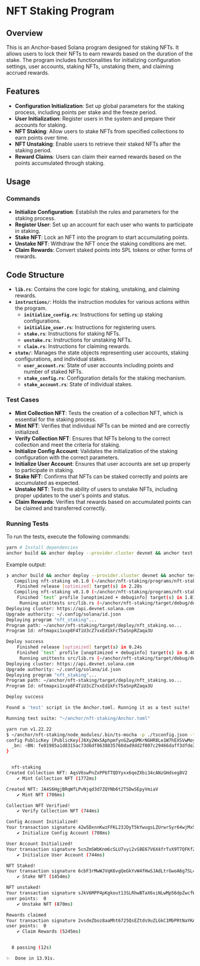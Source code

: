 # NFT Staking Program

## Overview

This is an Anchor-based Solana program designed for staking NFTs. It allows users to lock their NFTs to earn rewards based on the duration of the stake. The program includes functionalities for initializing configuration settings, user accounts, staking NFTs, unstaking them, and claiming accrued rewards.

## Features

-   **Configuration Initialization**: Set up global parameters for the staking process, including points per stake and the freeze period.
-   **User Initialization**: Register users in the system and prepare their accounts for staking.
-   **NFT Staking**: Allow users to stake NFTs from specified collections to earn points over time.
-   **NFT Unstaking**: Enable users to retrieve their staked NFTs after the staking period.
-   **Reward Claims**: Users can claim their earned rewards based on the points accumulated through staking.

## Usage

### Commands

-   **Initialize Configuration**: Establish the rules and parameters for the staking process.
-   **Register User**: Set up an account for each user who wants to participate in staking.
-   **Stake NFT**: Lock an NFT into the program to start accumulating points.
-   **Unstake NFT**: Withdraw the NFT once the staking conditions are met.
-   **Claim Rewards**: Convert staked points into SPL tokens or other forms of rewards.

## Code Structure

-   **`lib.rs`**: Contains the core logic for staking, unstaking, and claiming rewards.
-   **`instructions/`**: Holds the instruction modules for various actions within the program.
    -   **`initialize_config.rs`**: Instructions for setting up staking configurations.
    -   **`initialize_user.rs`**: Instructions for registering users.
    -   **`stake.rs`**: Instructions for staking NFTs.
    -   **`unstake.rs`**: Instructions for unstaking NFTs.
    -   **`claim.rs`**: Instructions for claiming rewards.
-   **`state/`**: Manages the state objects representing user accounts, staking configurations, and individual stakes.
    -   **`user_account.rs`**: State of user accounts including points and number of staked NFTs.
    -   **`stake_config.rs`**: Configuration details for the staking mechanism.
    -   **`stake_account.rs`**: State of individual stakes.

### Test Cases

-   **Mint Collection NFT**: Tests the creation of a collection NFT, which is essential for the staking process.
-   **Mint NFT**: Verifies that individual NFTs can be minted and are correctly initialized.
-   **Verify Collection NFT**: Ensures that NFTs belong to the correct collection and meet the criteria for staking.
-   **Initialize Config Account**: Validates the initialization of the staking configuration with the correct parameters.
-   **Initialize User Account**: Ensures that user accounts are set up properly to participate in staking.
-   **Stake NFT**: Confirms that NFTs can be staked correctly and points are accumulated as expected.
-   **Unstake NFT**: Tests the ability of users to unstake NFTs, including proper updates to the user's points and status.
-   **Claim Rewards**: Verifies that rewards based on accumulated points can be claimed and transferred correctly.

### Running Tests

To run the tests, execute the following commands:

```bash
yarn # Install dependencies
anchor build && anchor deploy --provider.cluster devnet && anchor test --provider.cluster devnet # Make sure you have at least 5 SOL in your wallet
```

Example output:

```bash
❯ anchor build && anchor deploy --provider.cluster devnet && anchor test --provider.cluster devnet
   Compiling nft-staking v0.1.0 (~/anchor/nft-staking/programs/nft-staking)
    Finished release [optimized] target(s) in 2.28s
   Compiling nft-staking v0.1.0 (~/anchor/nft-staking/programs/nft-staking)
    Finished `test` profile [unoptimized + debuginfo] target(s) in 1.81s
     Running unittests src/lib.rs (~/anchor/nft-staking/target/debug/deps/nft_staking-c2c2836b6af134aa)
Deploying cluster: https://api.devnet.solana.com
Upgrade authority: ~/.config/solana/id.json
Deploying program "nft_staking"...
Program path: ~/anchor/nft-staking/target/deploy/nft_staking.so...
Program Id: nftmapxi1xxp8F4TiU3cZ7xxEd1kFcT5aSnpRZaqa3U

Deploy success
    Finished release [optimized] target(s) in 0.24s
    Finished `test` profile [unoptimized + debuginfo] target(s) in 0.40s
     Running unittests src/lib.rs (~/anchor/nft-staking/target/debug/deps/nft_staking-c2c2836b6af134aa)
Deploying cluster: https://api.devnet.solana.com
Upgrade authority: ~/.config/solana/id.json
Deploying program "nft_staking"...
Program path: ~/anchor/nft-staking/target/deploy/nft_staking.so...
Program Id: nftmapxi1xxp8F4TiU3cZ7xxEd1kFcT5aSnpRZaqa3U

Deploy success

Found a 'test' script in the Anchor.toml. Running it as a test suite!

Running test suite: "~/anchor/nft-staking/Anchor.toml"

yarn run v1.22.22
$ ~/anchor/nft-staking/node_modules/.bin/ts-mocha -p ./tsconfig.json -t 1000000 'tests/**/*.ts'
config PublicKey [PublicKey(J6Xy2WxSAphpmfynGZwqGMKrNGHR8Le1W7hEXSVwMoyF)] {
  _bn: <BN: fe01985a1d8315ac73d6df8638835760dad9dd2f007c29466daff3dfde210776>
}


  nft-staking
Created Collection NFT: AqsV6swPnZxPPbTTQDYyxx6qeZXbi34cANzGHdseg8V2
    ✔ Mint Collection NFT (1772ms)

Created NFT: JA4S6HgjBRqWfLPvNjqd3d7ZQYNb6t2TSDwSEpyVmiaV
    ✔ Mint NFT (706ms)

Collection NFT Verified!
    ✔ Verify Collection NFT (744ms)

Config Account Initialized!
Your transaction signature 42w5DxnnKwzFFKL23JDyT5kYwugsLZUrwrSyr64wjMxSAP3h9Z5kn2NnDMCw4XzNayMStPzc1ZH623G7Wpvrk4R4
    ✔ Initialize Config Account (708ms)

User Account Initialized!
Your transaction signature 5cnZmSWbKnm6cSLU7vyi2vS8E67V6X4frTvX9T7QFKfZKqhYiGMthWzQeLrT15bF7EGrqJKPGW768Ktdy9pXrdqu
    ✔ Initialize User Account (744ms)

NFT Staked!
Your transaction signature 6cbF3rMwWJVqK6vgQeGkYvW4fHwSJAdLtrGwoA6g7SL4jC9SUQRz5vTTSnhKdBbSE13oveQ84LVMV9t3VZU9St8
    ✔ Stake NFT (1454ms)

NFT unstaked!
Your transaction signature sJkV6MPP4pKgkout13SLRhwBTaX6xiNLwMp56dpZwcfWeK67NRJzRCbWfr6vMUBbuB4e3VvQVtCQovtsX8pva6q
user points:  0
    ✔ Unstake NFT (870ms)

Rewards claimed
Your transaction signature 2vsdeZboz8aaMht6725QsEZtds9uZLGkC1MbPRtNaYKAvJC31pJDt6RRRyNgZTiNCJkyG7dJKZUWKszGFQMDRX1Q
user points:  0
    ✔ Claim Rewards (5245ms)


  8 passing (12s)

✨  Done in 13.91s.
```

